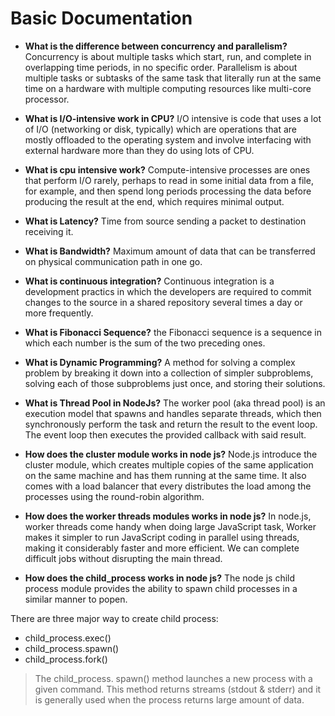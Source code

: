 # **Basic Documentation**

* **What is the difference between concurrency and parallelism?** Concurrency is about multiple tasks which start, run, and complete in overlapping time periods, in no specific order. Parallelism is about multiple tasks or subtasks of the same task that literally run at the same time on a hardware with multiple computing resources like multi-core processor.

* **What is I/O-intensive work in CPU?** I/O intensive is code that uses a lot of I/O (networking or disk, typically) which are operations that are mostly offloaded to the operating system and involve interfacing with external hardware more than they do using lots of CPU.

* **What is cpu intensive work?** Compute-intensive processes are ones that perform I/O rarely, perhaps to read in some initial data from a file, for example, and then spend long periods processing the data before producing the result at the end, which requires minimal output.

* **What is Latency?** Time from source sending a packet to destination receiving it.

* **What is Bandwidth?** Maximum amount of data that can be transferred on physical communication path in one go.

* **What is continuous integration?** Continuous integration is a development practics in which the developers are required to commit changes to the source in a shared repository several times a day or more frequently.

* **What is Fibonacci Sequence?** the Fibonacci sequence is a sequence in which each number is the sum of the two preceding ones.

* **What is Dynamic Programming?** A method for solving a complex problem by breaking it down into a collection of simpler subproblems, solving each of those subproblems just once, and storing their solutions.

* **What is Thread Pool in NodeJs?** The worker pool (aka thread pool) is an execution model that spawns and handles separate threads, which then synchronously perform the task and return the result to the event loop. The event loop then executes the provided callback with said result.

* **How does the cluster module works in node js?** Node.js introduce the cluster module, which creates multiple copies of the same application on the same machine and has them running at the same time. It also comes with a load balancer that every distributes the load among the processes using the round-robin algorithm.

* **How does the worker threads modules works in node js?** In node.js, worker threads come handy when doing large JavaScript task, Worker makes it simpler to run JavaScript coding in parallel using threads, making it considerably faster and more efficient. We can complete difficult jobs without disrupting the main thread.

* **How does the child_process works in node js?** The node js child process module provides the ability to spawn child processes in a similar manner to popen.

There are three major way to create child process:

* child_process.exec()
* child_process.spawn()
* child_process.fork()

> The child_process. spawn() method launches a new process with a given command. This method returns streams (stdout & stderr) and it is generally used when the process returns large amount of data.
